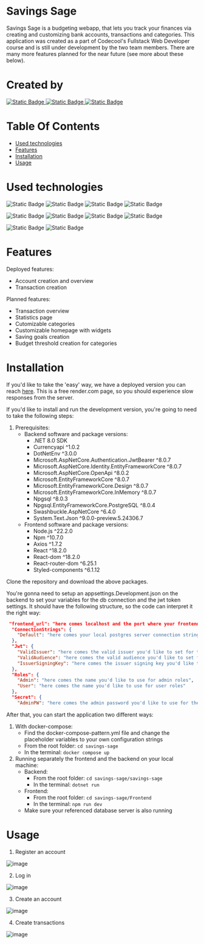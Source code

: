 # Savings Sage 
Savings Sage is a budgeting webapp, that lets you track your finances via creating and customizing bank accounts, transactions and categories. This application was created as a part of Codecool's Fullstack Web Developer course and is still under development by the two team members. There are many more features planned for the near future (see more about these below).
# Created by
<a href="https://github.com/AVG-E-Z">
  <img src="https://img.shields.io/badge/github_organization-AVG(E%2CZ)-blue?logo=github" alt="Static Badge">
</a>
<a href="https://github.com/JeanetteMoKa">
  <img src="https://img.shields.io/badge/github-JeanetteMoKa-purple?logo=github" alt="Static Badge">
</a>
<a href="https://github.com/kveszti">
  <img src="https://img.shields.io/badge/github-kveszti-lightblue?logo=github" alt="Static Badge">
</a>  

# Table Of Contents
- [Used technologies](#used-technologies)  
- [Features](#features)  
- [Installation](#installation)   
- [Usage](#usage) 
# Used technologies  
![Static Badge](https://img.shields.io/badge/ASP.NET-red?logo=.net) ![Static Badge](https://img.shields.io/badge/C%23-red?logo=c%23) ![Static Badge](https://img.shields.io/badge/Entity%20Framework-red?logo=dotnet%20entity) ![Static Badge](https://img.shields.io/badge/Identity-red?logo=identity)



![Static Badge](https://img.shields.io/badge/React-blue?logo=react) ![Static Badge](https://img.shields.io/badge/Javascript-blue?logo=javascript)
 ![Static Badge](https://img.shields.io/badge/Vite-blue?logo=vite) ![Static Badge](https://img.shields.io/badge/NPM-blue?logo=npm)


 ![Static Badge](https://img.shields.io/badge/PostgreSQL-black?logo=postgresql) ![Static Badge](https://img.shields.io/badge/Docker-black?logo=docker)

 


# Features  
Deployed features: 
- Account creation and overview
- Transaction creation

Planned features: 
- Transaction overview
- Statistics page
- Cutomizable categories
- Customizable homepage with widgets
- Saving goals creation
- Budget threshold creation for categories
# Installation   
If you'd like to take the 'easy' way, we have a deployed version you can reach [here]( https://savings-sage-latest.onrender.com/). This is a free render.com page, so you should experience slow responses from the server.

If you'd like to install and run the development version, you're going to need to take the following steps:
1. Prerequisites:
   - Backend software and package versions:
      - .NET 8.0 SDK
      - Currencyapi	^1.0.2
      - DotNetEnv	^3.0.0	
      - Microsoft.AspNetCore.Authentication.JwtBearer	^8.0.7	
      - Microsoft.AspNetCore.Identity.EntityFrameworkCore	^8.0.7	
      - Microsoft.AspNetCore.OpenApi ^8.0.2	
      - Microsoft.EntityFrameworkCore	^8.0.7
      - Microsoft.EntityFrameworkCore.Design	^8.0.7 
      - Microsoft.EntityFrameworkCore.InMemory	^8.0.7	
      - Npgsql	^8.0.3	
      - Npgsql.EntityFrameworkCore.PostgreSQL	^8.0.4	
      - Swashbuckle.AspNetCore	^6.4.0	
      - System.Text.Json	^9.0.0-preview.5.24306.7	
   - Frontend software and package versions:
      - Node.js ^22.2.0
      - Npm ^10.7.0
      - Axios	^1.7.2
      - React	^18.2.0
      - React-dom	^18.2.0
      - React-router-dom	^6.25.1
      - Styled-components	^6.1.12

Clone the repository and download the above packages. 

You're gonna need to setup an appsettings.Development.json on the backend to set your variables for the db connection and the jwt token settings. It should have the following structure, so the code can interpret it the right way:
```json
 "frontend_url": "here comes localhost and the port where your frontend is running",
  "ConnectionStrings": {
    "Default": "here comes your local postgres server connection string"
  },
  "Jwt": {
    "ValidIssuer": "here comes the valid issuer you'd like to set for the jwt token generation",
    "ValidAudience": "here comes the valid audience you'd like to set for the jwt token generation",
    "IssuerSigningKey": "here comes the issuer signing key you'd like to set for the jwt token generation"
  },
  "Roles": {
    "Admin": "here comes the name you'd like to use for admin roles",
    "User": "here comes the name you'd like to use for user roles"
  },
  "Secret": {
    "AdminPW": "here comes the admin password you'd like to use for the admin created with AuthenticationSeeder.cs"
```

After that, you can start the application two different ways:
1. With docker-compose:
   - Find the docker-compose-pattern.yml file and change the placeholder variables to your own configuration strings
   - From the root folder: ```cd savings-sage```
   - In the terminal: ```docker compose up```
3. Running separately the frontend and the backend on your local machine:
   - Backend:
       - From the root folder: ```cd savings-sage/savings-sage```
       - In the terminal: ```dotnet run```
    - Frontend:
       - From the root folder: ```cd savings-sage/Frontend```
       - In the terminal: ```npm run dev```
    - Make sure your referenced database server is also running
     

# Usage 

1. Register an account
 
 
 ![image](https://github.com/user-attachments/assets/3bb0c749-fd78-4fad-948d-5d59611eefe2)

  

2. Log in
  
 ![image](https://github.com/user-attachments/assets/ae004ddd-7616-41ed-937c-761d7b05acdd)


  
3. Create an account
  
 ![image](https://github.com/user-attachments/assets/aa0c7bd8-64f9-4df6-939f-29bccb45c8c5)

  
  
4. Create transactions
  
 ![image](https://github.com/user-attachments/assets/52e53b23-c5ef-4b76-8cdb-37d20747e4a5)






